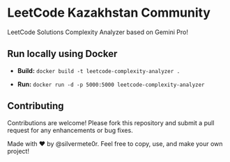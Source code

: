 # LeetCode Kazakhstan Community

LeetCode Solutions Complexity Analyzer based on Gemini Pro!

## Run locally using Docker

* **Build:** `docker build -t leetcode-complexity-analyzer .`

* **Run:** `docker run -d -p 5000:5000 leetcode-complexity-analyzer`

## Contributing

Contributions are welcome! Please fork this repository and submit a pull request for any enhancements or bug fixes.

Made with ❤️ by @silvermete0r. Feel free to copy, use, and make your own project!
